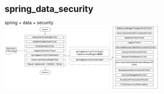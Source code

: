 # spring_data_security
spring + data + security
![](https://github.com/soleseed/spring_data_security/blob/master/src/main/resources/static/img/1/1.png)
